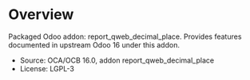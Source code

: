# Overview

Packaged Odoo addon: report_qweb_decimal_place. Provides features documented in upstream Odoo 16 under this addon.

- Source: OCA/OCB 16.0, addon report_qweb_decimal_place
- License: LGPL-3
